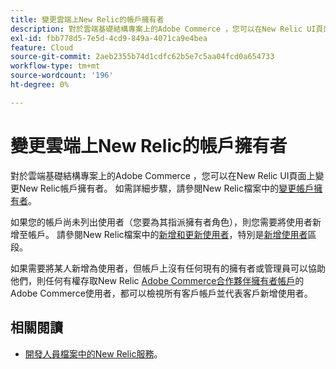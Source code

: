 ```yaml
---
title: 變更雲端上New Relic的帳戶擁有者
description: 對於雲端基礎結構專案上的Adobe Commerce ，您可以在New Relic UI頁面上變更New Relic帳戶擁有者。 如需詳細步驟，請參閱New Relic檔案中的[變更帳戶擁有者](https://docs.newrelic.com/docs/accounts/accounts/roles-permissions/change-account-owner)。
exl-id: fbb778d5-7e5d-4cd9-849a-4071ca9e4bea
feature: Cloud
source-git-commit: 2aeb2355b74d1cdfc62b5e7c5aa04fcd0a654733
workflow-type: tm+mt
source-wordcount: '196'
ht-degree: 0%

---
```


# 變更雲端上New Relic的帳戶擁有者

對於雲端基礎結構專案上的Adobe Commerce ，您可以在New Relic UI頁面上變更New Relic帳戶擁有者。 如需詳細步驟，請參閱New Relic檔案中的[變更帳戶擁有者](https://docs.newrelic.com/docs/accounts/accounts/roles-permissions/change-account-owner)。

如果您的帳戶尚未列出使用者（您要為其指派擁有者角色），則您需要將使用者新增至帳戶。 請參閱New Relic檔案中的[新增和更新使用者](https://docs.newrelic.com/docs/accounts/accounts/roles-permissions/add-update-users)，特別是[新增使用者](https://docs.newrelic.com/docs/accounts/accounts/roles-permissions/add-update-users#adding_users)區段。

如果需要將某人新增為使用者，但帳戶上沒有任何現有的擁有者或管理員可以協助他們，則任何有權存取New Relic [Adobe Commerce合作夥伴擁有者帳戶](https://account.newrelic.com/accounts/1311131/users)的Adobe Commerce使用者，都可以檢視所有客戶帳戶並代表客戶新增使用者。

## 相關閱讀

* [開發人員檔案中的New Relic服務](https://experienceleague.adobe.com/en/docs/commerce-cloud-service/user-guide/monitor/new-relic/new-relic-service)。
